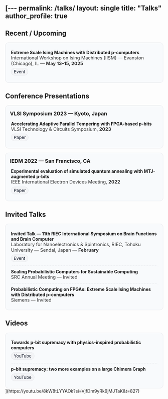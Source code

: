 [---
permalink: /talks/
layout: single
title: "Talks"
author_profile: true
---

<!-- Page-scoped styles: compact, theme-aware, bullets never justified -->
<style>
.talk-grid{display:grid;grid-template-columns:repeat(2,minmax(0,1fr));gap:14px;margin:.6rem 0 1.1rem}
.talk-card{border:1px solid var(--surface-border,#e5e7eb);background:var(--surface-bg,#f8fafc);border-radius:10px;padding:14px}
.talk-card h3{margin:.05rem 0 .4rem}
.talks{list-style:none;padding:0;margin:0}
.talks li{padding:.48rem .2rem;border-radius:8px}
.talks li+li{margin-top:.2rem;border-top:1px dashed var(--surface-border,#e5e7eb);padding-top:.6rem}
.meta{font-size:.92rem;opacity:.9}
.links{display:flex;flex-wrap:wrap;gap:8px;margin-top:.35rem}
.badge{display:inline-block;font-size:.86rem;padding:3px 8px;border-radius:999px;border:1px solid var(--tag-border,#e5e7eb);background:var(--tag-bg,#f3f4f6);color:var(--tag-fg,#111827);white-space:nowrap;text-decoration:none}
@media (max-width:980px){.talk-grid{grid-template-columns:1fr}}
/* ensure list text is never justified on this page */
.talk-card, .talk-card *{text-align:left !important}
</style>

## Recent / Upcoming
<div class="talk-card">
  <ul class="talks">
    <li>
      <div><strong>Extreme Scale Ising Machines with Distributed p-computers</strong></div>
      <div class="meta">International Workshop on Ising Machines (IISM) — Evanston (Chicago), IL — <strong>May 13–15, 2025</strong></div>
      <div class="links">
        <a class="badge" href="https://example.com/iism-2025" target="_blank" rel="noopener">Event</a>
      </div>
    </li>
  </ul>
</div>

## Conference Presentations
<div class="talk-grid">
  <div class="talk-card">
    <h3>VLSI Symposium 2023 — Kyoto, Japan</h3>
    <ul class="talks">
      <li>
        <div><strong>Accelerating Adaptive Parallel Tempering with FPGA-based p-bits</strong></div>
        <div class="meta">VLSI Technology & Circuits Symposium, <strong>2023</strong></div>
        <div class="links">
          <a class="badge" href="https://ieeexplore.ieee.org/document/10185207" target="_blank" rel="noopener">Paper</a>
        </div>
      </li>
    </ul>
  </div>

  <div class="talk-card">
    <h3>IEDM 2022 — San Francisco, CA</h3>
    <ul class="talks">
      <li>
        <div><strong>Experimental evaluation of simulated quantum annealing with MTJ-augmented p-bits</strong></div>
        <div class="meta">IEEE International Electron Devices Meeting, <strong>2022</strong></div>
        <div class="links">
          <a class="badge" href="https://ieeexplore.ieee.org/document/10019530" target="_blank" rel="noopener">Paper</a>
        </div>
      </li>
    </ul>
  </div>
</div>

## Invited Talks
<div class="talk-card">
  <ul class="talks">
    <li>
      <div><strong>Invited Talk — 11th RIEC International Symposium on Brain Functions and Brain Computer</strong></div>
      <div class="meta">Laboratory for Nanoelectronics & Spintronics, RIEC, Tohoku University — Sendai, Japan — <strong>February</strong></div>
      <div class="links">
        <a class="badge" href="https://example.com/riec" target="_blank" rel="noopener">Event</a>
      </div>
    </li>
    <li>
      <div><strong>Scaling Probabilistic Computers for Sustainable Computing</strong></div>
      <div class="meta">SRC Annual Meeting — Invited</div>
    </li>
    <li>
      <div><strong>Probabilistic Computing on FPGAs: Extreme Scale Ising Machines with Distributed p-computers</strong></div>
      <div class="meta">Siemens — Invited</div>
    </li>
  </ul>
</div>

## Videos
<div class="talk-card">
  <ul class="talks">
    <li>
      <div><strong>Towards p-bit supremacy with physics-inspired probabilistic computers</strong></div>
      <div class="links">
        <a class="badge" href="https://www.youtube.com/watch?v=q28PovnQeN4" target="_blank" rel="noopener">YouTube</a>
      </div>
    </li>
    <li>
      <div><strong>p-bit supremacy: two more examples on a large Chimera Graph</strong></div>
      <div class="links">
        <a class="badge" href="https://www.youtube.com/watch?v=JHNB27FhvWc" target="_blank" rel="noopener">YouTube</a>
      </div>
    </li>
  </ul>
</div>
](https://youtu.be/8kW8tLYYAOk?si=VjfDm9yRk9jMJTaK&t=827)
